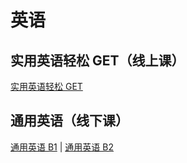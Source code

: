 # 英语

## 实用英语轻松 GET（线上课）

[实用英语轻松 GET](./实用英语轻松GET/教程考试)

## 通用英语（线下课）

[通用英语 B1](./通用英语B1题库/词汇配对)
| [通用英语 B2](./通用英语B2题库/词汇配对)